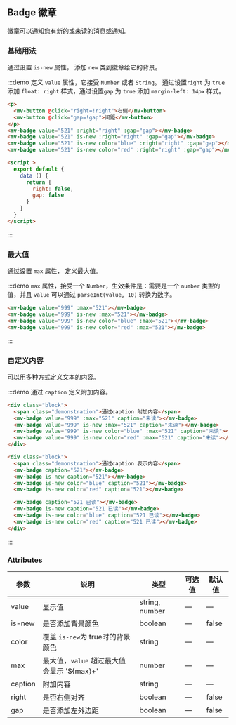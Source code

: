 <script>
  export default {
    data () {
      return {
        right: false,
        gap: false
      }
    },
    mounted () {
      this.$nextTick(_ => {
        let demos = document.querySelectorAll('.source')
        demos[2].style.padding = '0'
      })
    }
  }
</script>
<style lang="scss">
  .demo-badge {
    .block {
      padding: 30px 24px;
      overflow: hidden;
      border-bottom: 1px solid #eff2f6;
      &:last-child {
         border-bottom: none;
      }
    }
    .demonstration {
      display: block;
      color: #8492a6;
      font-size: 14px;
      text-align: center;
      margin-bottom: 20px;
    }
  }
</style>
## Badge 徽章

徽章可以通知您有新的或未读的消息或通知。

### 基础用法

通过设置 `is-new` 属性， 添加 `new` 类到徽章给它的背景。

:::demo 定义 `value` 属性，它接受 `Number` 或者 `String`。 通过设置`right` 为 `true` 添加 `float: right` 样式，通过设置`gap` 为 `true` 添加 `margin-left: 14px` 样式。
```html
<p>
  <mv-button @click="right=!right">右侧</mv-button>
  <mv-button @click="gap=!gap">间距</mv-button>
</p>
<mv-badge value="521" :right="right" :gap="gap"></mv-badge>
<mv-badge value="521" is-new :right="right" :gap="gap"></mv-badge>
<mv-badge value="521" is-new color="blue" :right="right" :gap="gap"></mv-badge>
<mv-badge value="521" is-new color="red" :right="right" :gap="gap"></mv-badge>

<script >
  export default {
    data () {
      return {
        right: false,
        gap: false
      }
    }
  }
</script>
```
:::

### 最大值

通过设置 `max` 属性， 定义最大值。

:::demo `max` 属性，接受一个 `Number`，生效条件是：需要是一个 `number` 类型的值，并且 `value` 可以通过 `parseInt(value, 10)` 转换为数字。
```html
<mv-badge value="999" :max="521"></mv-badge>
<mv-badge value="999" is-new :max="521"></mv-badge>
<mv-badge value="999" is-new color="blue" :max="521"></mv-badge>
<mv-badge value="999" is-new color="red" :max="521"></mv-badge>
```
:::

### 自定义内容

可以用多种方式定义文本的内容。

:::demo 通过 `caption` 定义附加内容。
```html
<div class="block">
  <span class="demonstration">通过caption 附加内容</span>
  <mv-badge value="999" :max="521" caption="未读"></mv-badge>
  <mv-badge value="999" is-new :max="521" caption="未读"></mv-badge>
  <mv-badge value="999" is-new color="blue" :max="521" caption="未读"></mv-badge>
  <mv-badge value="999" is-new color="red" :max="521" caption="未读"></mv-badge>
</div>

<div class="block">
  <span class="demonstration">通过caption 表示内容</span>
  <mv-badge caption="521"></mv-badge>
  <mv-badge is-new caption="521"></mv-badge>
  <mv-badge is-new color="blue" caption="521"></mv-badge>
  <mv-badge is-new color="red" caption="521"></mv-badge>

  <mv-badge caption="521 已读"></mv-badge>
  <mv-badge is-new caption="521 已读"></mv-badge>
  <mv-badge is-new color="blue" caption="521 已读"></mv-badge>
  <mv-badge is-new color="red" caption="521 已读"></mv-badge>
</div>
```
:::

### Attributes
| 参数      | 说明    | 类型      | 可选值       | 默认值   |
|---------- |-------- |---------- |-------------  |-------- |
| value | 显示值 | string, number | — | — |
| is-new | 是否添加背景颜色 | boolean | — | false |
| color | 覆盖 `is-new`为 true时的背景颜色 | string | — | — |
| max | 最大值，`value` 超过最大值会显示 '${max}+' | number | — | — |
| caption | 附加内容 | string | — | — |
| right | 是否右侧对齐 | boolean | — | false |
| gap | 是否添加左外边距 | boolean | — | false |
